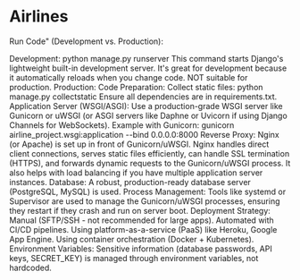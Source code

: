 # Airlines
Run Code" (Development vs. Production):

Development:
python manage.py runserver
This command starts Django's lightweight built-in development server. It's great for development because it automatically reloads when you change code.
NOT suitable for production.
Production:
Code Preparation:
Collect static files: python manage.py collectstatic
Ensure all dependencies are in requirements.txt.
Application Server (WSGI/ASGI):
Use a production-grade WSGI server like Gunicorn or uWSGI (or ASGI servers like Daphne or Uvicorn if using Django Channels for WebSockets).
Example with Gunicorn: gunicorn airline_project.wsgi:application --bind 0.0.0.0:8000
Reverse Proxy:
Nginx (or Apache) is set up in front of Gunicorn/uWSGI.
Nginx handles direct client connections, serves static files efficiently, can handle SSL termination (HTTPS), and forwards dynamic requests to the Gunicorn/uWSGI process.
It also helps with load balancing if you have multiple application server instances.
Database:
A robust, production-ready database server (PostgreSQL, MySQL) is used.
Process Management:
Tools like systemd or Supervisor are used to manage the Gunicorn/uWSGI processes, ensuring they restart if they crash and run on server boot.
Deployment Strategy:
Manual (SFTP/SSH - not recommended for large apps).
Automated with CI/CD pipelines.
Using platform-as-a-service (PaaS) like Heroku, Google App Engine.
Using container orchestration (Docker + Kubernetes).
Environment Variables:
Sensitive information (database passwords, API keys, SECRET_KEY) is managed through environment variables, not hardcoded.
